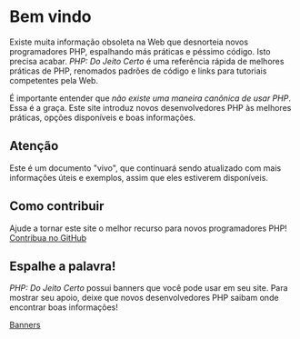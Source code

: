 # Bem vindo

Existe muita informação obsoleta na Web que desnorteia novos programadores PHP, espalhando más práticas e péssimo código. Isto precisa acabar. _PHP: Do Jeito Certo_ é uma referência rápida de melhores práticas de PHP, renomados padrões de código e links para tutoriais competentes pela Web. 

É importante entender que _não existe uma maneira canônica de usar PHP_. Essa é a graça. Este site introduz novos desenvolvedores PHP às melhores práticas, opções disponíveis e boas informações.

## Atenção

Este é um documento "vivo", que continuará sendo atualizado com mais informações úteis e exemplos, assim que eles estiverem disponíveis.

## Como contribuir

Ajude a tornar este site o melhor recurso para novos programadores PHP! [Contribua no GitHub][1]

## Espalhe a palavra!

_PHP: Do Jeito Certo_ possui banners que você pode usar em seu site. Para mostrar seu apoio, deixe que novos desenvolvedores PHP saibam onde encontrar boas informações!

[Banners][2]

[1]: https://github.com/codeguy/php-the-right-way/tree/gh-pages
[2]: /banners.html
